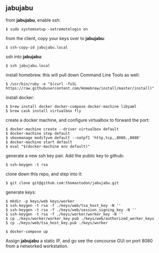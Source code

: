 ## jabujabu

from **jabujabu**, enable ssh:
```
$ sudo systemsetup -setremotelogin on
```

from the client, copy your keys over to **jabujabu**:
```
$ ssh-copy-id jabujabu.local
```

ssh into **jabujabu**:
```
$ ssh jabujabu.local
```

install homebrew. this will pull down Command Line Tools as well:
```
$ /usr/bin/ruby -e "$(curl -fsSL https://raw.githubusercontent.com/Homebrew/install/master/install)"
```

install docker:
```
$ brew install docker docker-compose docker-machine libyaml
$ brew cask install virtualbox fly
```

create a docker machine, and configure virtualbox to forward the port:
```
$ docker-machine create --driver virtualbox default
$ docker-machine stop default
$ vboxmanage modifyvm default --natpf1 'http,tcp,,8080,,8080'
$ docker-machine start default
$ eval "$(docker-machine env default)"
```

generate a new ssh key pair. Add the public key to github:
```
$ ssh-keygen -t rsa
```

clone down this repo, and step into it:
```
$ git clone git@github.com:thomastodon/jabujabu.git
```

generate keys:
```
$ mkdir -p keys/web keys/worker
$ ssh-keygen -t rsa -f ./keys/web/tsa_host_key -N ''
$ ssh-keygen -t rsa -f ./keys/web/session_signing_key -N ''
$ ssh-keygen -t rsa -f ./keys/worker/worker_key -N ''
$ cp ./keys/worker/worker_key.pub ./keys/web/authorized_worker_keys
$ cp ./keys/web/tsa_host_key.pub ./keys/worker
```

```
$ docker-compose up
```

Assign **jabujabu** a static IP, and go see the concourse GUI on port 8080 from a networked workstation.